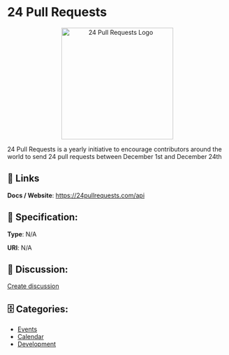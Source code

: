 # 24 Pull Requests
<p align="center">
    <img width="256" src="https://raw.githubusercontent.com/apis-list/apis-list/main/apis/24-pull-requests/logo_256x256.png" alt="24 Pull Requests Logo"/>
</p>

24 Pull Requests is a yearly initiative to encourage contributors around the world to send 24 pull requests between December 1st and December 24th

##  🔗 Links
**Docs / Website**: https://24pullrequests.com/api

## 🧬 Specification:
**Type**: N/A

**URI**: N/A

## 💬 Discussion:
[Create discussion](https://github.com/apis-list/apis-list/discussions/new)

## 🗄️ Categories:
- [Events](https://github.com/apis-list/apis-list#events)
- [Calendar](https://github.com/apis-list/apis-list#calendar)
- [Development](https://github.com/apis-list/apis-list#development)



